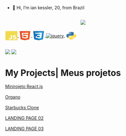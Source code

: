 - 👋 Hi, I’m ian kessler, 20, from Brazil
<br/>


<div align="center">
  <a href="https://github.com/ianakessler">
  <img height="180em" src="https://github-readme-stats.vercel.app/api/top-langs/?username=ianakessler&layout=compact&langs_count=7&theme=dark"/>
</div>
<div style="display: inline_block"><br>
  <img align="center" alt="-Js" height="30" width="40" src="https://raw.githubusercontent.com/devicons/devicon/master/icons/javascript/javascript-plain.svg">
  <img align="center" alt="-HTML" height="30" width="40" src="https://raw.githubusercontent.com/devicons/devicon/master/icons/html5/html5-original.svg">
  <img align="center" alt="-CSS" height="30" width="40" src="https://raw.githubusercontent.com/devicons/devicon/master/icons/css3/css3-original.svg">
  <img align="center" alt="jquery" height="30" width="40"src="https://cdn.jsdelivr.net/gh/devicons/devicon/icons/jquery/jquery-plain-wordmark.svg" />
  <img align="center" alt="-Python" height="30" width="40" src="https://raw.githubusercontent.com/devicons/devicon/master/icons/python/python-original.svg">
  
</div>
  
  ##
 
<div> 
  <a href = "mailto:aratian.akessler@gmail.com"><img src="https://img.shields.io/badge/-Gmail-%23333?style=for-the-badge&logo=gmail&logoColor=white" target="_blank"></a>
  <a href="https://www.linkedin.com/in/ian-aratangy-kessler-509901206/" target="_blank"><img src="https://img.shields.io/badge/-LinkedIn-%230077B5?style=for-the-badge&logo=linkedin&logoColor=white" target="_blank"></a> 
 
 
</div>
  <h1>My Projects| Meus projetos</h1>
  
  <a href="https://miniprojeto-react.vercel.app/" target="_blank">Minirojeto React.js</a>
  <br/>
   <BR>
  <a href="https://organograma-one.vercel.app/" target="_blank">Organo</a>
  <br/>
   <BR>
  <a href="https://ianakessler.github.io/Starbucks-Clone/pages/" target="_blank">Starbucks Clone</a> 
   <BR>                                                                     
  <a href="https://ianakessler.github.io/LANDING-PAGE-02/pages/" target="_blank">LANDING PAGE 02</a>
   <BR>                                                                    
  <a href="https://ianakessler.github.io/LANDING-PAGE-03/pages/" target="_blank">LANDING PAGE 03</a>

